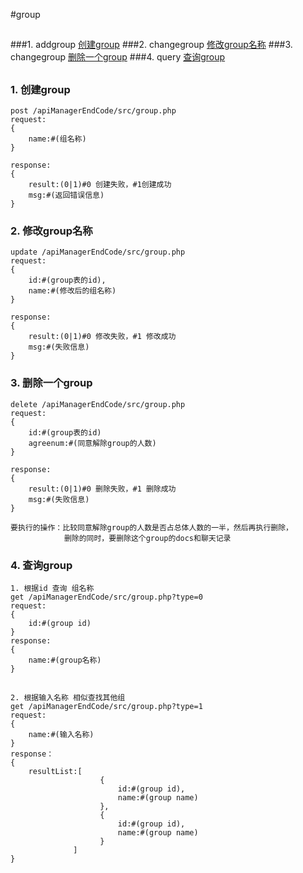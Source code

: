 #group
##

###1. addgroup [创建group](#addgroup)
###2. changegroup [修改group名称](#changegroup)
###3. changegroup [删除一个group](#changegroup)
###4. query [查询group](#query)

##

### <a name='addgroup'>1. 创建group</a>

	post /apiManagerEndCode/src/group.php
	request:
	{
		name:#(组名称)
	}

	response:
	{
		result:(0|1)#0 创建失败，#1创建成功
		msg:#(返回错误信息)
	}



### <a name='changegroup'>2. 修改group名称</a>

	update /apiManagerEndCode/src/group.php
	request:
	{
		id:#(group表的id),
		name:#(修改后的组名称)
	}

	response:
	{
		result:(0|1)#0 修改失败，#1 修改成功
		msg:#(失败信息) 
	}


### <a name='changegroup'>3. 删除一个group</a>

	delete /apiManagerEndCode/src/group.php
	request:
	{
		id:#(group表的id)
		agreenum:#(同意解除group的人数)
	}

	response:
	{
		result:(0|1)#0 删除失败，#1 删除成功
		msg:#(失败信息)
	}

	要执行的操作：比较同意解除group的人数是否占总体人数的一半，然后再执行删除，
				删除的同时，要删除这个group的docs和聊天记录



### <a name='query'>4. 查询group</a>


	1. 根据id 查询 组名称
	get /apiManagerEndCode/src/group.php?type=0
	request:
	{
		id:#(group id)
	}
	response:
	{
		name:#(group名称)
	}


##

	2. 根据输入名称 相似查找其他组
	get /apiManagerEndCode/src/group.php?type=1
	request:
	{
		name:#(输入名称)
	}
	response：
	{
		resultList:[
						{
							id:#(group id),
							name:#(group name)
						},
						{
							id:#(group id),
							name:#(group name)
					   	}
				  ]
	}

